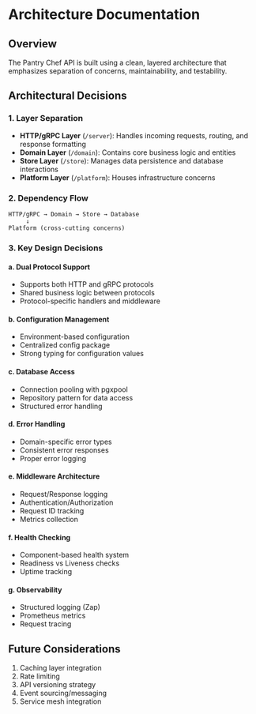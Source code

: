 # Architecture Documentation

## Overview

The Pantry Chef API is built using a clean, layered architecture that emphasizes separation of concerns, maintainability, and testability.

## Architectural Decisions

### 1. Layer Separation

- **HTTP/gRPC Layer** (`/server`): Handles incoming requests, routing, and response formatting
- **Domain Layer** (`/domain`): Contains core business logic and entities
- **Store Layer** (`/store`): Manages data persistence and database interactions
- **Platform Layer** (`/platform`): Houses infrastructure concerns

### 2. Dependency Flow

```
HTTP/gRPC → Domain → Store → Database
     ↓
Platform (cross-cutting concerns)
```

### 3. Key Design Decisions

#### a. Dual Protocol Support

- Supports both HTTP and gRPC protocols
- Shared business logic between protocols
- Protocol-specific handlers and middleware

#### b. Configuration Management

- Environment-based configuration
- Centralized config package
- Strong typing for configuration values

#### c. Database Access

- Connection pooling with pgxpool
- Repository pattern for data access
- Structured error handling

#### d. Error Handling

- Domain-specific error types
- Consistent error responses
- Proper error logging

#### e. Middleware Architecture

- Request/Response logging
- Authentication/Authorization
- Request ID tracking
- Metrics collection

#### f. Health Checking

- Component-based health system
- Readiness vs Liveness checks
- Uptime tracking

#### g. Observability

- Structured logging (Zap)
- Prometheus metrics
- Request tracing

## Future Considerations

1. Caching layer integration
2. Rate limiting
3. API versioning strategy
4. Event sourcing/messaging
5. Service mesh integration
